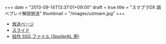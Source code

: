 +++
date      = "2013-09-14T13:37:01+09:00"
draft     = true
title     = "スマブラDX 調べプレイ解説放送"
thumbnail = "/images/ustream.jpg"
+++

- [放送ページ](http://www.ustream.tv/channel/analyze-ssbm-system)
- [スライド](/misc/How_to_Analyze_SSBM_System.html)
- [拙作 SSG ファイル (SpoilerAL 用)](/misc/SSBM.ssg)
